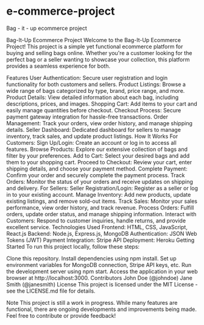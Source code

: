 # e-commerce-project
Bag - it - up ecommerce project


Bag-It-Up Ecommerce Project
Welcome to the Bag-It-Up Ecommerce Project! This project is a simple yet functional ecommerce platform for buying and selling bags online. Whether you're a customer looking for the perfect bag or a seller wanting to showcase your collection, this platform provides a seamless experience for both.

Features
User Authentication: Secure user registration and login functionality for both customers and sellers.
Product Listings: Browse a wide range of bags categorized by type, brand, price range, and more.
Product Details: View detailed information about each bag, including descriptions, prices, and images.
Shopping Cart: Add items to your cart and easily manage quantities before checkout.
Checkout Process: Secure payment gateway integration for hassle-free transactions.
Order Management: Track your orders, view order history, and manage shipping details.
Seller Dashboard: Dedicated dashboard for sellers to manage inventory, track sales, and update product listings.
How It Works
For Customers:
Sign Up/Login: Create an account or log in to access all features.
Browse Products: Explore our extensive collection of bags and filter by your preferences.
Add to Cart: Select your desired bags and add them to your shopping cart.
Proceed to Checkout: Review your cart, enter shipping details, and choose your payment method.
Complete Payment: Confirm your order and securely complete the payment process.
Track Orders: Monitor the status of your orders and receive updates on shipping and delivery.
For Sellers:
Seller Registration/Login: Register as a seller or log in to your existing account.
Manage Inventory: Add new products, update existing listings, and remove sold-out items.
Track Sales: Monitor your sales performance, view order history, and track revenue.
Process Orders: Fulfill orders, update order status, and manage shipping information.
Interact with Customers: Respond to customer inquiries, handle returns, and provide excellent service.
Technologies Used
Frontend: HTML, CSS, JavaScript, React.js
Backend: Node.js, Express.js, MongoDB
Authentication: JSON Web Tokens (JWT)
Payment Integration: Stripe API
Deployment: Heroku
Getting Started
To run this project locally, follow these steps:

Clone this repository.
Install dependencies using npm install.
Set up environment variables for MongoDB connection, Stripe API keys, etc.
Run the development server using npm start.
Access the application in your web browser at http://localhost:3000.
Contributors
John Doe (@johndoe)
Jane Smith (@janesmith)
License
This project is licensed under the MIT License - see the LICENSE.md file for details.

Note
This project is still a work in progress. While many features are functional, there are ongoing developments and improvements being made. Feel free to contribute or provide feedback!


